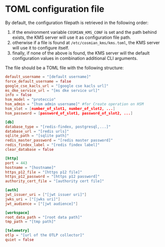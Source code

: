 # TOML configuration file

By default, the configuration filepath is retrieved in the following order:

1. if the environment variable `COSMIAN_KMS_CONF` is set and the path behind exists, the KMS server will use it as configuration file path.
2. otherwise if a file is found at `/etc/cosmian_kms/kms.toml`, the KMS server will use it to configure itself.
3. finally, if none of the above is found, the KMS server will the default configuration values in combination additional CLI arguments.

The file should be a TOML file with the following structure:

```toml
default_username = "[default username]"
force_default_username = false
google_cse_kacls_url = "[google cse kacls url]"
ms_dke_service_url = "[ms dke service url]"
info = false
hsm_model = "proteccio"
hsm_admin = "[hsm admin username]" #for Create operation on HSM
hsm_slot = [number_of_slot1, number_of_slot2, ...]
hsm_password = [password_of_slot1, password_of_slot2, ...]

[db]
database_type = "[redis-findex, postgresql,...]"
database_url = "[redis urls]"
sqlite_path = "[sqlite path]"
redis_master_password = "[redis master password]"
redis_findex_label = "[redis findex label]"
clear_database = false

[http]
port = 443
hostname = "[hostname]"
https_p12_file = "[https p12 file]"
https_p12_password = "[https p12 password]"
authority_cert_file = "[authority cert file]"

[auth]
jwt_issuer_uri = ["[jwt issuer uri]"]
jwks_uri = ["[jwks uri]"]
jwt_audience = ["[jwt audience]"]

[workspace]
root_data_path = "[root data path]"
tmp_path = "[tmp path]"

[telemetry]
otlp = "[url of the OTLP collector]"
quiet = false
```
